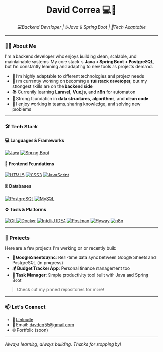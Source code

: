 <h1 align="center">David Correa  💻🎼</h1>

<p align="center">
  <em>💻Backend Developer | ☕Java & Spring Boot | 🔄Tech Adaptable</em>
</p>

---

### 👨‍💻 About Me

I'm a backend developer who enjoys building clean, scalable, and maintainable systems. My core stack is **Java + Spring Boot + PostgreSQL**, but I’m constantly learning and adapting to new tools as projects demand.

- 🔄 I’m highly adaptable to different technologies and project needs
- 🔄 I’m currently working on becoming a **fullstack developer**, but my strongest skills are on the **backend side**  
- 📚 Currently learning **Laravel**, **Vue.js**, and **n8n** for automation  
- 🧠 Strong foundation in **data structures**, **algorithms**, and **clean code**  
- 🤝 I enjoy working in teams, sharing knowledge, and solving new problems

---

### 🛠️ Tech Stack

#### 💻 Languages & Frameworks
[![Java](https://img.shields.io/badge/Java-007396?style=for-the-badge&logo=java&logoColor=white)](https://www.java.com/)
[![Spring Boot](https://img.shields.io/badge/Spring%20Boot-6DB33F?style=for-the-badge&logo=spring-boot&logoColor=white)](https://spring.io/projects/spring-boot)

#### 🧩 Frontend Foundations
[![HTML5](https://img.shields.io/badge/HTML5-E34F26?style=for-the-badge&logo=html5&logoColor=white)](https://developer.mozilla.org/en-US/docs/Web/HTML)
[![CSS3](https://img.shields.io/badge/CSS3-1572B6?style=for-the-badge&logo=css3&logoColor=white)](https://developer.mozilla.org/en-US/docs/Web/CSS)
[![JavaScript](https://img.shields.io/badge/JavaScript-F7DF1E?style=for-the-badge&logo=javascript&logoColor=black)](https://developer.mozilla.org/en-US/docs/Web/JavaScript)

#### 🗄️ Databases
[![PostgreSQL](https://img.shields.io/badge/PostgreSQL-316192?style=for-the-badge&logo=postgresql&logoColor=white)](https://www.postgresql.org/)
[![MySQL](https://img.shields.io/badge/MySQL-005C84?style=for-the-badge&logo=mysql&logoColor=white)](https://www.mysql.com/)

#### ⚙️ Tools & Platforms
[![Git](https://img.shields.io/badge/Git-F05032?style=for-the-badge&logo=git&logoColor=white)](https://git-scm.com/)
[![Docker](https://img.shields.io/badge/Docker-2496ED?style=for-the-badge&logo=docker&logoColor=white)](https://www.docker.com/)
[![IntelliJ IDEA](https://img.shields.io/badge/IntelliJ%20IDEA-000000?style=for-the-badge&logo=intellij-idea&logoColor=white)](https://www.jetbrains.com/idea/)
[![Postman](https://img.shields.io/badge/Postman-FF6C37?style=for-the-badge&logo=postman&logoColor=white)](https://www.postman.com/)
[![Flyway](https://img.shields.io/badge/Flyway-CC0200?style=for-the-badge&logo=databricks&logoColor=white)](https://flywaydb.org/)
[![n8n](https://img.shields.io/badge/n8n-00BF8C?style=for-the-badge&logo=n8n&logoColor=white)](https://n8n.io/)

---

### 🚀 Projects

Here are a few projects I'm working on or recently built:

- **📄 GoogleSheetsSync**: Real-time data sync between Google Sheets and PostgreSQL (in progress)
- **💰 Budget Tracker App**: Personal finance management tool
- **🧠 Task Manager**: Simple productivity tool built with Java and Spring Boot

> Check out my pinned repositories for more!

---

### 📫 Let's Connect

- 💼 [LinkedIn](https://www.linkedin.com/in/david-correa-563a94265/)  
- 📧 Email: davdcq55@gmail.com  
- 🌐 Portfolio (soon)

---

_Always learning, always building. Thanks for stopping by!_

